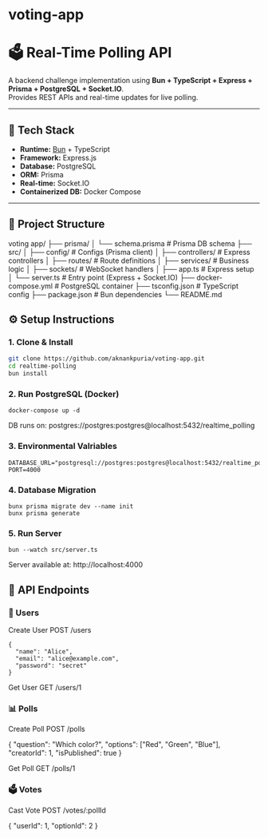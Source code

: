# voting-app

# 🗳️ Real-Time Polling API

A backend challenge implementation using **Bun + TypeScript + Express + Prisma + PostgreSQL + Socket.IO**.  
Provides REST APIs and real-time updates for live polling.

---

## 🚀 Tech Stack
- **Runtime:** [Bun](https://bun.sh) + TypeScript  
- **Framework:** Express.js  
- **Database:** PostgreSQL  
- **ORM:** Prisma  
- **Real-time:** Socket.IO  
- **Containerized DB:** Docker Compose  

---

## 📂 Project Structure
 voting app/
 ├── prisma/
│ └── schema.prisma # Prisma DB schema
├── src/
│ ├── config/ # Configs (Prisma client)
│ ├── controllers/ # Express controllers
│ ├── routes/ # Route definitions
│ ├── services/ # Business logic
│ ├── sockets/ # WebSocket handlers
│ ├── app.ts # Express setup
│ └── server.ts # Entry point (Express + Socket.IO)
├── docker-compose.yml # PostgreSQL container
├── tsconfig.json # TypeScript config
├── package.json # Bun dependencies
└── README.md

## ⚙️ Setup Instructions

### 1. Clone & Install
```bash
git clone https://github.com/aknankpuria/voting-app.git
cd realtime-polling
bun install 
```
### 2. Run PostgreSQL (Docker)

```
docker-compose up -d

 ```

DB runs on: postgres://postgres:postgres@localhost:5432/realtime_polling

### 3. Environmental Valriables
```
DATABASE_URL="postgresql://postgres:postgres@localhost:5432/realtime_polling"
PORT=4000
```
### 4. Database Migration 
```
bunx prisma migrate dev --name init
bunx prisma generate
```
### 5. Run Server 
```
bun --watch src/server.ts
```
Server available at: http://localhost:4000

## 📌 API Endpoints

### 👤 Users
Create User
POST /users

```
{
  "name": "Alice",
  "email": "alice@example.com",
  "password": "secret"
}
```


Get User
GET /users/1

### 📊 Polls

Create Poll
POST /polls

{
  "question": "Which color?",
  "options": ["Red", "Green", "Blue"],
  "creatorId": 1,
  "isPublished": true
}


Get Poll
GET /polls/1

### 🗳️ Votes

Cast Vote
POST /votes/:pollId

{
  "userId": 1,
  "optionId": 2
}